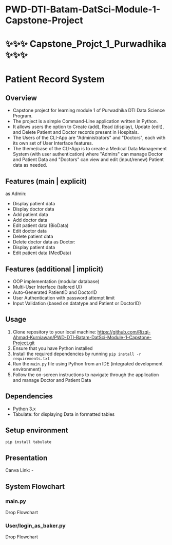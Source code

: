 # PWD-DTI-Batam-DatSci-Module-1-Capstone-Project
# ✨✨✨ Capstone_Projct_1_Purwadhika ✨✨✨

# Patient Record System

## Overview
- Capstone project for learning module 1 of Purwadhika DTI Data Science Program. 
- The project is a simple Command-Line application written in Python. 
- It allows users the option to Create (add), Read (display), Update (edit), and Delete Patient and Doctor records present in Hospitals.
- The Users of the CLI-App are "Administrators" and "Doctors", each with its own set of User Interface features.
- The theme/case of the CLI-App is to create a Medical Data Management System (with user authentication) where "Admins" can manage Doctor and Patient Data and "Doctors" can view and edit (input/renew) Patient data as needed.

## Features (main | explicit)
as Admin:
- Display patient data
- Display doctor data
- Add patient data
- Add doctor data
- Edit patient data (BioData)
- Edit doctor data
- Delete patient data
- Delete doctor data
as Doctor:
- Display patient data
- Edit patient data (MedData)

## Features (additional | implicit)
- OOP implementation (modular database)
- Multi-User Interface (tailored UI)
- Auto-Generated PatientID and DoctorID
- User Authentication with password attempt limit
- Input Validation (based on datatype and Patient or DoctorID)

## Usage
1. Clone repository to your local machine: https://github.com/Rizqi-Ahmad-Kurniawan/PWD-DTI-Batam-DatSci-Module-1-Capstone-Project.git 
2. Ensure that you have Python installed
3. Install the required dependencies by running `pip install -r requirements.txt`
4. Run the `main.py` file using Python from an IDE (integrated development environment)
5. Follow the on-screen instructions to navigate through the application and manage Doctor and Patient Data

## Dependencies
- Python 3.x
- Tabulate: for displaying Data in formatted tables

## Setup environment
```
pip install tabulate
```

## Presentation
Canva Link: -

## System Flowchart
### main.py
Drop Flowchart
### User/login_as_baker.py
Drop Flowchart

